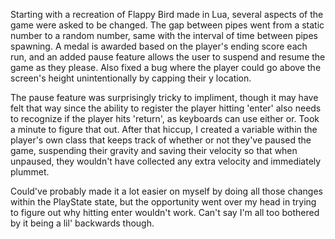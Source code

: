 Starting with a recreation of Flappy Bird made in Lua, several aspects of the game were asked to be changed. The gap between pipes went
from a static number to a random number, same with the interval of time between pipes spawning. A medal is awarded based on the player's
ending score each run, and an added pause feature allows the user to suspend and resume the game as they please. Also fixed a bug where
the player could go above the screen's height unintentionally by capping their y location.

The pause feature was surprisingly tricky to impliment, though it may have felt that way since the ability to register the player hitting
'enter' also needs to recognize if the player hits 'return', as keyboards can use either or. Took a minute to figure that out. After that
hiccup, I created a variable within the player's own class that keeps track of whether or not they've paused the game, suspending their
gravity and saving their velocity so that when unpaused, they wouldn't have collected any extra velocity and immediately plummet.

Could've probably made it a lot easier on myself by doing all those changes within the PlayState state, but the opportunity went over
my head in trying to figure out why hitting enter wouldn't work. Can't say I'm all too bothered by it being a lil' backwards though.
